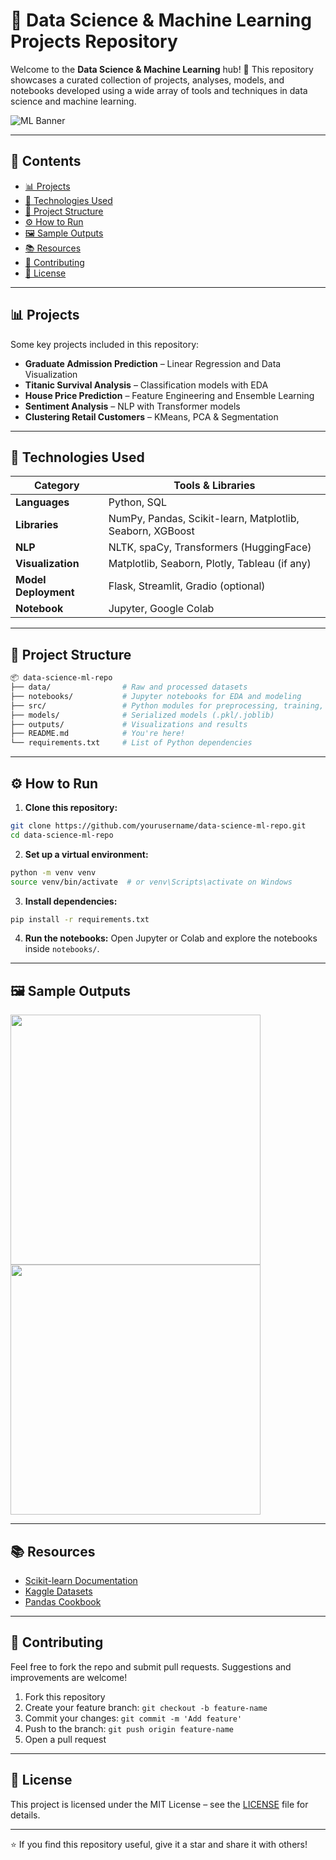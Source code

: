 # 🌟 Data Science & Machine Learning Projects Repository

Welcome to the **Data Science & Machine Learning** hub! 🚀 This repository showcases a curated collection of projects, analyses, models, and notebooks developed using a wide array of tools and techniques in data science and machine learning.

![ML Banner](https://user-images.githubusercontent.com/674621/176934458-1fdf2a2a-f4de-41b8-98a0-98244a623417.png)

---

## 📌 Contents

- [📊 Projects](#projects)
- [🧰 Technologies Used](#technologies-used)
- [📁 Project Structure](#project-structure)
- [⚙️ How to Run](#how-to-run)
- [🖼️ Sample Outputs](#sample-outputs)
- [📚 Resources](#resources)
- [🧠 Contributing](#contributing)
- [📄 License](#license)

---

## 📊 Projects

Some key projects included in this repository:

- **Graduate Admission Prediction** – Linear Regression and Data Visualization
- **Titanic Survival Analysis** – Classification models with EDA
- **House Price Prediction** – Feature Engineering and Ensemble Learning
- **Sentiment Analysis** – NLP with Transformer models
- **Clustering Retail Customers** – KMeans, PCA & Segmentation

---

## 🧰 Technologies Used

| Category           | Tools & Libraries                             |
|--------------------|------------------------------------------------|
| **Languages**       | Python, SQL                                    |
| **Libraries**       | NumPy, Pandas, Scikit-learn, Matplotlib, Seaborn, XGBoost |
| **NLP**             | NLTK, spaCy, Transformers (HuggingFace)       |
| **Visualization**   | Matplotlib, Seaborn, Plotly, Tableau (if any) |
| **Model Deployment**| Flask, Streamlit, Gradio (optional)           |
| **Notebook**        | Jupyter, Google Colab                         |

---

## 📁 Project Structure

```bash
📦 data-science-ml-repo
├── data/                # Raw and processed datasets
├── notebooks/           # Jupyter notebooks for EDA and modeling
├── src/                 # Python modules for preprocessing, training, utils
├── models/              # Serialized models (.pkl/.joblib)
├── outputs/             # Visualizations and results
├── README.md            # You're here!
└── requirements.txt     # List of Python dependencies
````

---

## ⚙️ How to Run

1. **Clone this repository:**

```bash
git clone https://github.com/yourusername/data-science-ml-repo.git
cd data-science-ml-repo
```

2. **Set up a virtual environment:**

```bash
python -m venv venv
source venv/bin/activate  # or venv\Scripts\activate on Windows
```

3. **Install dependencies:**

```bash
pip install -r requirements.txt
```

4. **Run the notebooks:**
   Open Jupyter or Colab and explore the notebooks inside `notebooks/`.

---

## 🖼️ Sample Outputs

<p float="left">
  <img src="outputs/sample_plot1.png" width="400"/>
  <img src="outputs/confusion_matrix.png" width="400"/>
</p>

---

## 📚 Resources

* [Scikit-learn Documentation](https://scikit-learn.org/stable/documentation.html)
* [Kaggle Datasets](https://www.kaggle.com/datasets)
* [Pandas Cookbook](https://pandas.pydata.org/docs/user_guide/index.html)

---

## 🧠 Contributing

Feel free to fork the repo and submit pull requests. Suggestions and improvements are welcome!

1. Fork this repository
2. Create your feature branch: `git checkout -b feature-name`
3. Commit your changes: `git commit -m 'Add feature'`
4. Push to the branch: `git push origin feature-name`
5. Open a pull request

---

## 📄 License

This project is licensed under the MIT License – see the [LICENSE](LICENSE) file for details.

---

⭐️ If you find this repository useful, give it a star and share it with others!

```

